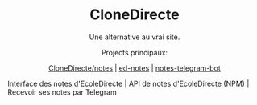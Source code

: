 <h1 align="center">CloneDirecte</h1>
<p align="center">Une alternative au vrai site.</p>
<p align="center">Projects principaux:</p>
<p align="center"><a href="https://notes.clonedirecte.cf">CloneDirecte/notes</a> | <a href="https://npmjs.com/package/ed-notes">ed-notes</a> | <a href="https://github.com/CloneDirecte/notes-telegram-bot">notes-telegram-bot</a></p>
<p>Interface des notes d'EcoleDirecte | API de notes d'EcoleDirecte (NPM) | Recevoir ses notes par Telegram</p>
